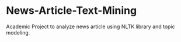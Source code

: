 # News-Article-Text-Mining
Academic Project to analyze news article using NLTK library and topic modeling.
